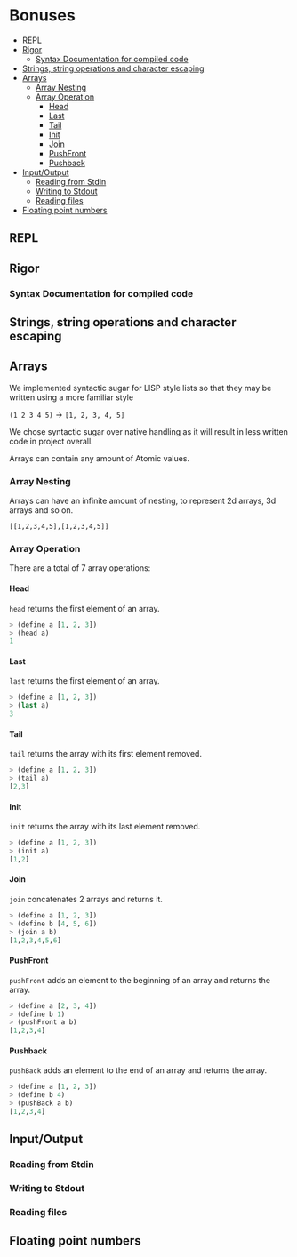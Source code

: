 
# Bonuses

- [REPL](#repl)
- [Rigor](#rigor)
  - [Syntax Documentation for compiled code](#syntax-documentation-for-compiled-code)
- [Strings, string operations and character escaping](#strings-string-operations-and-character-escaping)
- [Arrays](#arrays)
  - [Array Nesting](#array-nesting)
  - [Array Operation](#array-operation)
    - [Head](#head)
    - [Last](#last)
    - [Tail](#tail)
    - [Init](#init)
    - [Join](#join)
    - [PushFront](#pushfront)
    - [Pushback](#pushback)
- [Input/Output](#inputoutput)
  - [Reading from Stdin](#reading-from-stdin)
  - [Writing to Stdout](#writing-to-stdout)
  - [Reading files](#reading-files)
- [Floating point numbers](#floating-point-numbers)


## REPL

## Rigor

### Syntax Documentation for compiled code
## Strings, string operations and character escaping

## Arrays

We implemented syntactic sugar for LISP style lists so that they may be written using a more familiar style

`(1 2 3 4 5)` -> `[1, 2, 3, 4, 5]`

We chose syntactic sugar over native handling as it will result in less written code in project overall.

Arrays can contain any amount of Atomic values.

###  Array Nesting

Arrays can have an infinite amount of nesting, to represent 2d arrays, 3d arrays and so on.

`[[1,2,3,4,5],[1,2,3,4,5]]`

### Array Operation

There are a total of 7 array operations:

#### Head

`head` returns the first element of an array.

```lisp
> (define a [1, 2, 3])
> (head a)
1
```

#### Last

`last` returns the first element of an array.

```lisp
> (define a [1, 2, 3])
> (last a)
3
```

#### Tail

`tail` returns the array with its first element removed.

```lisp
> (define a [1, 2, 3])
> (tail a)
[2,3]
```

#### Init

`init` returns the array with its last element removed.

```lisp
> (define a [1, 2, 3])
> (init a)
[1,2]
```

#### Join

`join` concatenates 2 arrays and returns it.

```lisp
> (define a [1, 2, 3])
> (define b [4, 5, 6])
> (join a b)
[1,2,3,4,5,6]
```

#### PushFront

`pushFront` adds an element to the beginning of an array and returns the array.

```lisp
> (define a [2, 3, 4])
> (define b 1)
> (pushFront a b)
[1,2,3,4]
```

#### Pushback

`pushBack` adds an element to the end of an array and returns the array.

```lisp
> (define a [1, 2, 3])
> (define b 4)
> (pushBack a b)
[1,2,3,4]
```


## Input/Output

### Reading from Stdin

### Writing to Stdout
### Reading files

## Floating point numbers
  